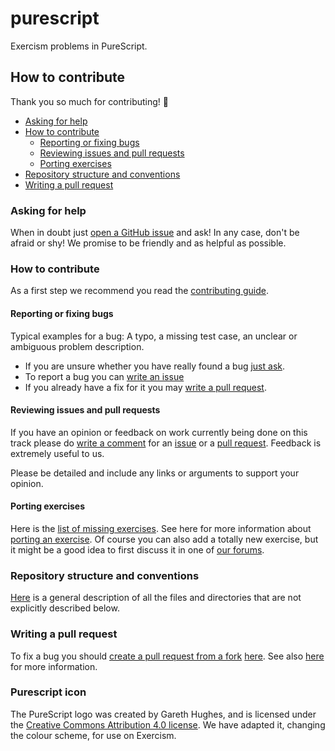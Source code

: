 # purescript

Exercism problems in PureScript.

## How to contribute

Thank you so much for contributing! :tada:

- [Asking for help](#asking-for-help)
- [How to contribute](#how-to-contribute)
  * [Reporting or fixing bugs](#reporting-or-fixing-bugs)
  * [Reviewing issues and pull requests](#reviewing-issues-and-pull)
  * [Porting exercises](#porting-exercises)
- [Repository structure and conventions](#repository-structure-and-conventions)
- [Writing a pull request](#writing-a-pull-request)


### Asking for help

When in doubt just [open a GitHub issue][new-issue] and ask! In any case,
don't be afraid or shy! We promise to be friendly and as helpful as possible.

[new-issue]: https://github.com/exercism/purescript/issues/new


### How to contribute

As a first step we recommend you read the [contributing guide][cont-guide].

[cont-guide]: https://github.com/exercism/x-common/blob/master/CONTRIBUTING.md

#### Reporting or fixing bugs

Typical examples for a bug: A typo, a missing test case, an unclear or
ambiguous problem description.

- If you are unsure whether you have really found a bug [just ask](#asking-for-help).
- To report a bug you can [write an issue][new-issue]
- If you already have a fix for it you may [write a pull request](#writing-a-pull-request).

#### Reviewing issues and pull requests

If you have an opinion or feedback on work currently being done on this track
please do [write a comment][write-comment] for an [issue][issues] or a
[pull request][prs]. Feedback is extremely useful to us.

[write-comment]: https://help.github.com/articles/commenting-on-a-pull-request/
[issues]: https://github.com/exercism/purescript/issue
[prs]: https://github.com/exercism/purescript/pull

Please be detailed and include any links or arguments to support your
opinion.

#### Porting exercises

Here is the [list of missing exercises][missing]. See here for more
information about [porting an exercise][porting]. Of course you can also add a
totally new exercise, but it might be a good idea to first discuss it in one
of [our forums](#asking-for-help).

[missing]: http://exercism.io/languages/purescript/todo
[porting]: https://github.com/exercism/x-common/blob/master/CONTRIBUTING.md#porting-an-exercise-to-another-language-track


### Repository structure and conventions

[Here](https://github.com/exercism/x-common/blob/master/CONTRIBUTING.md#track-anatomy)
is a general description of all the files and directories that are not
explicitly described below.


### Writing a pull request
To fix a bug you should [create a pull request from a fork](https://help.github.com/articles/creating-a-pull-request-from-a-fork/) [here](https://github.com/exercism/purescript/pull). See also [here](https://github.com/exercism/x-common/blob/master/CONTRIBUTING.md#git-basics) for more information.



### Purescript icon
The PureScript logo was created by Gareth Hughes, and is licensed under the [Creative Commons Attribution 4.0 license](https://creativecommons.org/licenses/by/4.0/).
We have adapted it, changing the colour scheme, for use on Exercism.
